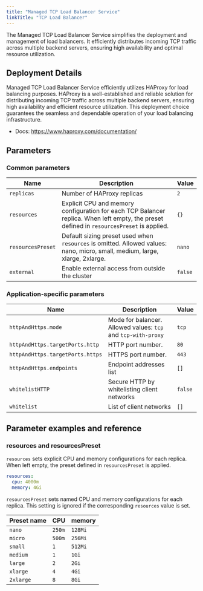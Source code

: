 ```yaml
---
title: "Managed TCP Load Balancer Service"
linkTitle: "TCP Load Balancer"
---
```



The Managed TCP Load Balancer Service simplifies the deployment and management of load balancers. It efficiently distributes incoming TCP traffic across multiple backend servers, ensuring high availability and optimal resource utilization.

## Deployment Details

Managed TCP Load Balancer Service efficiently utilizes HAProxy for load balancing purposes. HAProxy is a well-established and reliable solution for distributing incoming TCP traffic across multiple backend servers, ensuring high availability and efficient resource utilization. This deployment choice guarantees the seamless and dependable operation of your load balancing infrastructure.

- Docs: https://www.haproxy.com/documentation/

## Parameters

### Common parameters

| Name              | Description                                                                                                                               | Value   |
| ----------------- | ----------------------------------------------------------------------------------------------------------------------------------------- | ------- |
| `replicas`        | Number of HAProxy replicas                                                                                                                | `2`     |
| `resources`       | Explicit CPU and memory configuration for each TCP Balancer replica. When left empty, the preset defined in `resourcesPreset` is applied. | `{}`    |
| `resourcesPreset` | Default sizing preset used when `resources` is omitted. Allowed values: nano, micro, small, medium, large, xlarge, 2xlarge.               | `nano`  |
| `external`        | Enable external access from outside the cluster                                                                                           | `false` |

### Application-specific parameters

| Name                             | Description                                                   | Value   |
| -------------------------------- | ------------------------------------------------------------- | ------- |
| `httpAndHttps.mode`              | Mode for balancer. Allowed values: `tcp` and `tcp-with-proxy` | `tcp`   |
| `httpAndHttps.targetPorts.http`  | HTTP port number.                                             | `80`    |
| `httpAndHttps.targetPorts.https` | HTTPS port number.                                            | `443`   |
| `httpAndHttps.endpoints`         | Endpoint addresses list                                       | `[]`    |
| `whitelistHTTP`                  | Secure HTTP by whitelisting client networks                   | `false` |
| `whitelist`                      | List of client networks                                       | `[]`    |

## Parameter examples and reference

### resources and resourcesPreset

`resources` sets explicit CPU and memory configurations for each replica.
When left empty, the preset defined in `resourcesPreset` is applied.

```yaml
resources:
  cpu: 4000m
  memory: 4Gi
```

`resourcesPreset` sets named CPU and memory configurations for each replica.
This setting is ignored if the corresponding `resources` value is set.

| Preset name | CPU    | memory  |
|-------------|--------|---------|
| `nano`      | `250m` | `128Mi` |
| `micro`     | `500m` | `256Mi` |
| `small`     | `1`    | `512Mi` |
| `medium`    | `1`    | `1Gi`   |
| `large`     | `2`    | `2Gi`   |
| `xlarge`    | `4`    | `4Gi`   |
| `2xlarge`   | `8`    | `8Gi`   |
